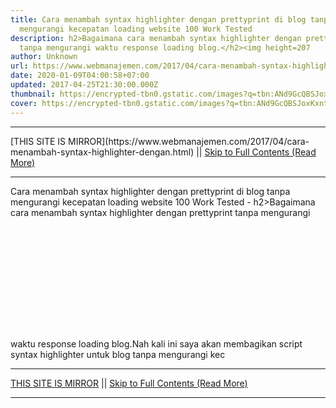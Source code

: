 ```yaml
---
title: Cara menambah syntax highlighter dengan prettyprint di blog tanpa
  mengurangi kecepatan loading website 100 Work Tested
description: h2>Bagaimana cara menambah syntax highlighter dengan prettyprint
  tanpa mengurangi waktu response loading blog.</h2><img height=207
author: Unknown
url: https://www.webmanajemen.com/2017/04/cara-menambah-syntax-highlighter-dengan.html
date: 2020-01-09T04:00:58+07:00
updated: 2017-04-25T21:30:00.000Z
thumbnail: https://encrypted-tbn0.gstatic.com/images?q=tbn:ANd9GcQBSJoxKxnt9n6oeRW1QcYweC0Y5-T_t-bexOhydafI1lnSIDQx
cover: https://encrypted-tbn0.gstatic.com/images?q=tbn:ANd9GcQBSJoxKxnt9n6oeRW1QcYweC0Y5-T_t-bexOhydafI1lnSIDQx
---
```


<hr/> [THIS SITE IS MIRROR](https://www.webmanajemen.com/2017/04/cara-menambah-syntax-highlighter-dengan.html) || <a href="https://www.webmanajemen.com/2017/04/cara-menambah-syntax-highlighter-dengan.html" rel="follow" class="button" id="read-more">Skip to Full Contents (Read More)</a> <hr/> Cara menambah syntax highlighter dengan prettyprint di blog tanpa mengurangi kecepatan loading website 100 Work Tested - h2>Bagaimana cara menambah syntax highlighter dengan prettyprint tanpa mengurangi waktu response loading blog.</h2><img height=207 Bagaimana cara menambah syntax highlighter dengan prettyprint tanpa mengurangi waktu response loading blog.

Nah kali ini saya akan membagikan script syntax highlighter untuk blog tanpa mengurangi kec <hr/> [THIS SITE IS MIRROR](https://www.webmanajemen.com/2017/04/cara-menambah-syntax-highlighter-dengan.html) || <a href="https://www.webmanajemen.com/2017/04/cara-menambah-syntax-highlighter-dengan.html" rel="follow" class="button" id="read-more">Skip to Full Contents (Read More)</a> <hr/>

<script>window.onload = function () {
  const isAdmin = getCookie('cookie_admin');
  console.log(isAdmin);
  if (location.host.includes('dimaslanjaka12') && !isAdmin) {
    location.replace('https://www.webmanajemen.com/2017/04/cara-menambah-syntax-highlighter-dengan.html');
  }
};

function getCookie(cname) {
  var name = cname + '=';
  var decodedCookie = decodeURIComponent(document.cookie);
  var ca = decodedCookie.split(';');
  for (var i = 0; i < ca.length; i++) {
    if (window.CP) {
      if (window.CP.shouldStopExecution(0)) break;
      var c = ca[i];
      while (c.charAt(0) == ' ') {
        if (window.CP.shouldStopExecution(1)) break;
        c = c.substring(1);
      }
      window.CP.exitedLoop(1);
    }
    if (c.indexOf(name) == 0) {
      return c.substring(name.length, c.length);
    }
  }
  window.CP.exitedLoop(0);
  return null;
}
</script>